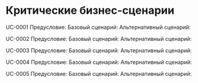  # Критические бизнес-сценарии
UC-0001
Предусловие:
Базовый сценарий:
Альтернативный сценарий:

UC-0002
Предусловие:
Базовый сценарий:
Альтернативный сценарий:

UC-0003
Предусловие:
Базовый сценарий:
Альтернативный сценарий:

UC-0004
Предусловие:
Базовый сценарий:
Альтернативный сценарий:

UC-0005
Предусловие:
Базовый сценарий:
Альтернативный сценарий:

